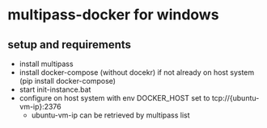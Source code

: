 # multipass-docker for windows
## setup and requirements
* install multipass
* install docker-compose (without docekr) if not already on host system (pip install docker-compose)
* start init-instance.bat
* configure on host system with env DOCKER_HOST set to tcp://{ubuntu-vm-ip}:2376
  * ubuntu-vm-ip can be retrieved by multipass list
